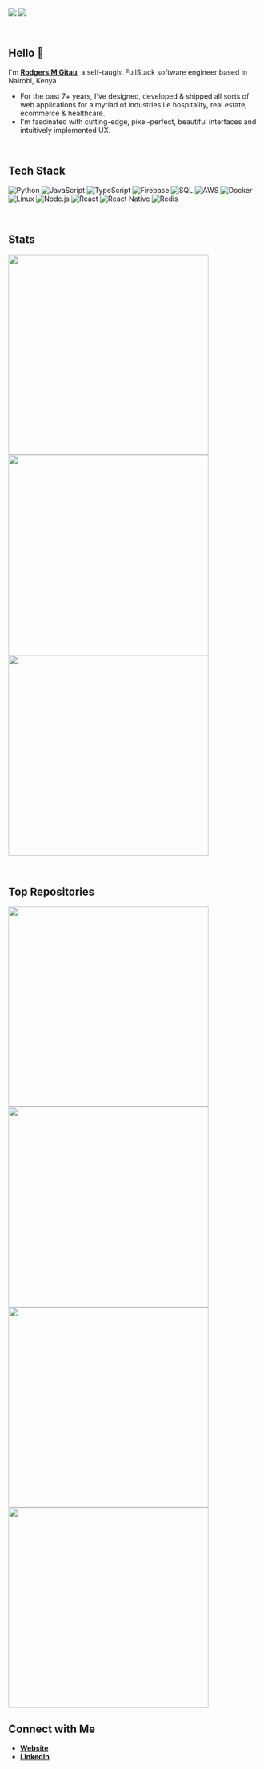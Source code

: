 [<img align="center" src="https://img.shields.io/github/followers/rodgersgitau?label=Follow&style=social" />]("https://github.com/rodgersgitau")
[<img align="center" src="https://img.shields.io/github/forks/rodgersgitau/rodgersgitau?label=Forks&style=social" />](https://github.com/rodgersgitau)

<br clear="both"/>

## Hello 👋

I'm [**Rodgers M Gitau**](https://rodgersgitau.vercel.app), a self-taught FullStack software engineer based in Nairobi, Kenya. 
  - For the past 7+ years, I've designed, developed & shipped all sorts of web applications for a myriad of industries i.e hospitality, real estate, ecommerce & healthcare.
  - I'm fascinated with cutting-edge, pixel-perfect, beautiful interfaces and intuitively implemented UX.

<br clear="both"/>

## Tech Stack

![Python](https://img.shields.io/badge/-Python-000?&logo=Python&logoWidth=40)
![JavaScript](https://img.shields.io/badge/-JavaScript-000?&logo=JavaScript&logoWidth=40)
![TypeScript](https://img.shields.io/badge/-TypeScript-000?&logo=TypeScript&logoWidth=40)
![Firebase](https://img.shields.io/badge/-Firebase-000?&logo=Firebase&logoWidth=40)
![SQL](https://img.shields.io/badge/-SQL-000?&logo=MySQL&logoWidth=40)
![AWS](https://img.shields.io/badge/-AWS-000?&logo=Amazon-AWS&logoColor=F90&logoWidth=40)
![Docker](https://img.shields.io/badge/-Docker-000?&logo=Docker&logoWidth=40)
![Linux](https://img.shields.io/badge/-Linux-000?&logo=Linux&logoWidth=40)
![Node.js](https://img.shields.io/badge/-Node.js-000?&logo=node.js&logoWidth=40)
![React](https://img.shields.io/badge/-React-000?&logo=React&logoWidth=40)
![React Native](https://img.shields.io/badge/-React-000?&logo=React&logoWidth=40)
![Redis](https://img.shields.io/badge/-Redis-000?&logo=Redis&logoWidth=40)

<br clear="both" />

## Stats

<p>
  <img align="center" width="400" src="https://rodgersgitau-stats.vercel.app/api?username=rodgersgitau&account_private=true&show_icons=true&layout=compact&theme=dark" />
  <img align="center" width="400" src="https://github-readme-streak-stats.herokuapp.com?user=rodgersgitau&theme=dark&date_format=M%20j%5B%2C%20Y%5D" />
  <img align="center" width="400" src="https://rodgersgitau-stats.vercel.app/api/wakatime?username=rodgersgitau&layout=compact&theme=dark" />
</p>

<br clear="both" />

## Top Repositories

<a href="https://github.com/mzizi/mzizi-community">
  <img align="center" width="400" src="https://rodgersgitau-stats.vercel.app/api/pin/?username=mzizi&repo=mzizi-community&theme=dark" />
</a>
<a href="https://github.com/mzizi/wholelife">
  <img align="center" width="400" src="https://rodgersgitau-stats.vercel.app/api/pin/?username=mzizi&repo=wholelife&theme=dark" />
</a>
<a href="https://github.com/mzizi/freechat">
  <img align="center" width="400" src="https://rodgersgitau-stats.vercel.app/api/pin/?username=mzizi&repo=freechat&theme=dark" />
</a>
  <a href="https://github.com/rodgersgitau/portfolio">
  <img align="center" width="400" src="https://rodgersgitau-stats.vercel.app/api/pin/?username=rodgersgitau&repo=portfolio&theme=dark" />
</a>

<br clear="both" />

## Connect with Me

+ [**Website**](http://rodgersgitau.vercel.app/)
+ [**LinkedIn**](https://www.linkedin.com/in/rodgersgitau/)

<!--
**rodgersgitau/rodgersgitau** is a ✨ _special_ ✨ repository because its `README.md` (this file) appears on your GitHub profile.
-->
